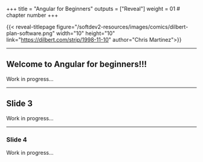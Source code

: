 +++
title = "Angular for Beginners"
outputs = ["Reveal"]
weight = 01 # chapter number
+++

{{< reveal-titlepage figure="/softdev2-resources/images/comics/dilbert-plan-software.png" width="10" height="10"
link="https://dilbert.com/strip/1998-11-10"  author="Chris Martinez">}}
  
---

## Welcome to Angular for beginners!!!

Work in progress...

---
## Slide 3

Work in progress...

---

### Slide 4
Work in progress...
